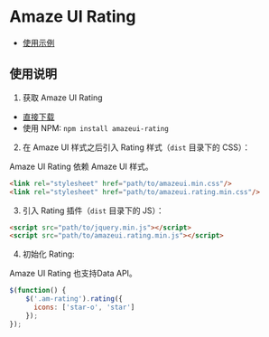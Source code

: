 # Amaze UI Rating

- [使用示例](http://photino.github.io/amazeui-rating/docs/demo.html)

## 使用说明

1. 获取 Amaze UI Rating

  - [直接下载](https://github.com/photino/amazeui-rating/archive/master.zip)
  - 使用 NPM: `npm install amazeui-rating`

2. 在 Amaze UI 样式之后引入 Rating 样式（`dist` 目录下的 CSS）：

  Amaze UI Rating 依赖 Amaze UI 样式。

  ```html
  <link rel="stylesheet" href="path/to/amazeui.min.css"/>
  <link rel="stylesheet" href="path/to/amazeui.rating.min.css"/>
  ```

3. 引入 Rating 插件（`dist` 目录下的 JS）：

  ```html
  <script src="path/to/jquery.min.js"></script>
  <script src="path/to/amazeui.rating.min.js"></script>
  ```

4. 初始化 Rating:

  Amaze UI Rating 也支持Data API。

  ```js
  $(function() {
      $('.am-rating').rating({
        icons: ['star-o', 'star']
      });
  });
  ```
